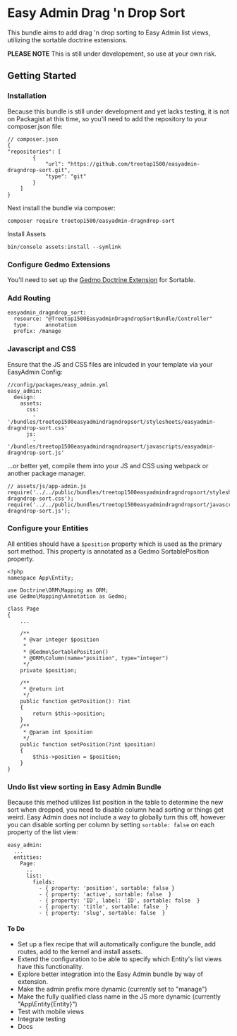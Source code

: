 # Easy Admin Drag 'n Drop Sort
This bundle aims to add drag 'n drop sorting to Easy Admin list views, utilizing the sortable doctrine extensions.

**PLEASE NOTE** This is still under developement, so use at your own risk.

## Getting Started
### Installation
Because this bundle is still under development and yet lacks testing, it is not on Packagist at this time, so you'll need to add the repository to your composer.json file:
```
// composer.json
{
"repositories": [
        {
            "url": "https://github.com/treetop1500/easyadmin-dragndrop-sort.git",
            "type": "git"
        }
    ]
}
```

Next install the bundle via composer:

```
composer require treetop1500/easyadmin-dragndrop-sort
```

Install Assets
```
bin/console assets:install --symlink
```

### Configure Gedmo Extensions
You'll need to set up the [Gedmo Doctrine Extension](https://github.com/Atlantic18/DoctrineExtensions/blob/master/doc/symfony2.md) for Sortable.

### Add Routing
```
easyadmin_dragndrop_sort:
  resource: "@Treetop1500EasyadminDragndropSortBundle/Controller"
  type:     annotation
  prefix: /manage
```

### Javascript and CSS
Ensure that the JS and CSS files are inlcuded in your template via your EasyAdmin Config:
```
//config/packages/easy_admin.yml
easy_admin:
  design:
    assets:
      css:
        - '/bundles/treetop1500easyadmindragndropsort/stylesheets/easyadmin-dragndrop-sort.css'
      js:
        - '/bundles/treetop1500easyadmindragndropsort/javascripts/easyadmin-dragndrop-sort.js'
```
...or better yet, compile them into your JS and CSS using webpack or another package manager.
```
// assets/js/app-admin.js
require('../../public/bundles/treetop1500easyadmindragndropsort/stylesheets/easyadmin-dragndrop-sort.css');
require('../../public/bundles/treetop1500easyadmindragndropsort/javascripts/easyadmin-dragndrop-sort.js');
```

### Configure your Entities
All entities should have a `$position` property which is used as the primary sort method.  This property is annotated as a Gedmo SortablePosition property.
```
<?php
namespace App\Entity;

use Doctrine\ORM\Mapping as ORM;
use Gedmo\Mapping\Annotation as Gedmo;

class Page
{
    ...

    /**
     * @var integer $position
     *
     * @Gedmo\SortablePosition()
     * @ORM\Column(name="position", type="integer")
     */
    private $position;

    /**
     * @return int
     */
    public function getPosition(): ?int
    {
        return $this->position;
    }
    /**
     * @param int $position
     */
    public function setPosition(?int $position)
    {
        $this->position = $position;
    }
}
```

### Undo list view sorting in Easy Admin Bundle
Because this method utilizes list position in the table to determine the new sort when dropped, you need to disable column head sorting or things get weird. Easy Admin does not include a way to globally turn this off, however you can disable sorting per column by setting `sortable: false` on each property of the list view:
```
easy_admin:
  ...
  entities:
    Page:
      ..
      list:
        fields:
          - { property: 'position', sortable: false }
          - { property: 'active', sortable: false  }
          - { property: 'ID', label: 'ID', sortable: false  }
          - { property: 'title', sortable: false  }
          - { property: 'slug', sortable: false  }

```


#### To Do
- Set up a flex recipe that will automatically configure the bundle, add routes, add to the kernel and install assets.
- Extend the configuration to be able to specify which Entity's list views have this functionality.
- Explore better integration into the Easy Admin bundle by way of extension.
- Make the admin prefix more dynamic (currently set to "manage")
- Make the fully qualified class name in the JS more dynamic (currently "App\Entity\{Entity}")
- Test with mobile views
- Integrate testing
- Docs
